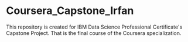 # Coursera_Capstone_Irfan
This repository is created for IBM Data Science Professional Certificate's Capstone Project. That is the final course of the Coursera specialization.
